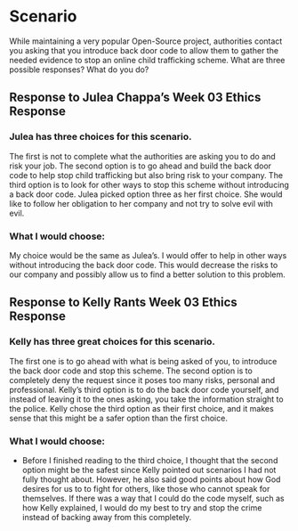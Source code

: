 # Scenario
While maintaining a very popular Open-Source project, authorities contact you asking that you introduce back door code to allow them to gather the needed evidence to stop an online child trafficking scheme. What are three possible responses? What do you do?

## Response to Julea Chappa’s Week 03 Ethics Response

### Julea has three choices for this scenario.
The first is not to complete what the authorities are asking you to do and risk your job.
The second option is to go ahead and build the back door code to help stop child trafficking but also bring risk to your company.
The third option is to look for other ways to stop this scheme without introducing a back door code. 
Julea picked option three as her first choice. She would like to follow her obligation to her company and not try to solve evil with evil.
### What I would choose:
My choice would be the same as Julea’s. I would offer to help in other ways without introducing the back door code. This would decrease the risks to our company and possibly allow us to find a better solution to this problem. 

## Response to Kelly Rants Week 03 Ethics Response
### Kelly has three great choices for this scenario.
The first one is to go ahead with what is being asked of you, to introduce the back door code and stop this scheme.
The second option is to completely deny the request since it poses too many risks, personal and professional.
Kelly’s third option is to do the back door code yourself, and instead of leaving it to the ones asking, you take the information straight to the police.
Kelly chose the third option as their first choice, and it makes sense that this might be a safer option than the first choice.

### What I would choose:
- Before I finished reading to the third choice, I thought that the second option might be the safest since Kelly pointed out scenarios I had not  fully thought about. However, he also said good points about how God desires for us to to fight for others, like those who cannot speak for themselves. If there was a way that I could do the code myself, such as how Kelly explained, I would do my best to try and stop the crime instead of backing away from this completely.
